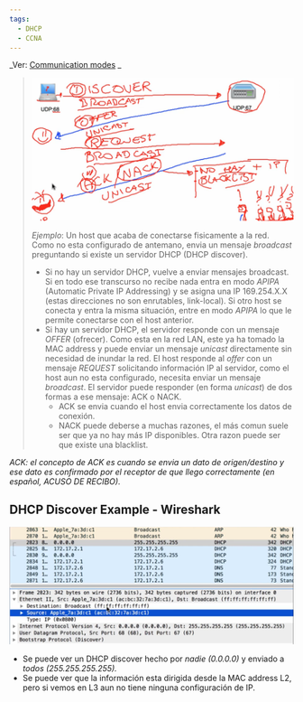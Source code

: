 ```yaml
---
tags:
  - DHCP
  - CCNA
---
```



_Ver: [Communication modes](../Communication%20modes.md) _

> ![](../_anexos_/Screenshot%20from%202024-01-01%2014-05-22.png)
> 
> _Ejemplo_:
> Un host que acaba de conectarse fisicamente a la red. Como no esta configurado de antemano, envia un mensaje _broadcast_ preguntando si existe un servidor DHCP (DHCP discover).
> - Si no hay un servidor DHCP, vuelve a enviar mensajes broadcast. Si en todo ese transcurso no recibe nada entra en modo _APIPA_ (Automatic Private IP Addressing) y se asigna una IP 169.254.X.X (estas direcciones no son enrutables, link-local). 
>   Si otro host se conecta y entra la misma situación, entre en modo _APIPA_ lo que le permite conectarse con el host anterior. 
> - Si hay un servidor DHCP, el servidor responde con un mensaje _OFFER_ (ofrecer). Como esta en la red LAN, este ya ha tomado la MAC address y puede enviar un mensaje _unicast_ directamente sin necesidad de inundar la red. 
>   El host responde al _offer_ con un mensaje _REQUEST_ solicitando información IP al servidor, como el host aun no esta configurado, necesita enviar un mensaje _broadcast_.
>   El servidor puede responder (en forma _unicast_) de dos formas a ese mensaje: ACK o NACK. 
>   - ACK se envia cuando el host envia correctamente los datos de conexión.
>   - NACK puede deberse a muchas razones, el más comun suele ser que ya no hay más IP disponibles. Otra razon puede ser que existe una blacklist.  

_ACK: el concepto de ACK es cuando se envia un dato de origen/destino y ese dato es confirmado por el receptor de que llego correctamente (en español, ACUSO DE RECIBO)._

## DHCP Discover Example - Wireshark
![](../_anexos_/Screenshot%20from%202024-01-01%2014-06-51.png)
- Se puede ver un DHCP discover hecho por _nadie (0.0.0.0)_ y enviado a _todos (255.255.255.255)._
- Se puede ver que la información esta dirigida desde la MAC address L2, pero si vemos en L3 aun no tiene ninguna configuración de IP. 
